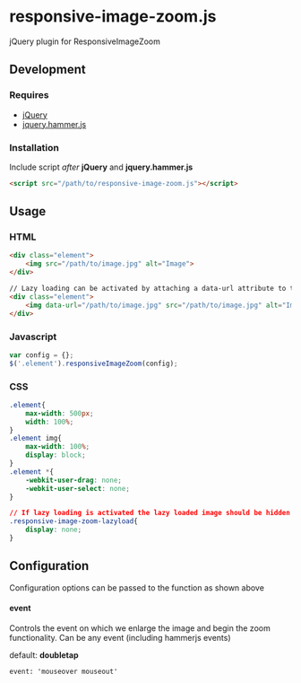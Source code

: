 responsive-image-zoom.js
=====================

jQuery plugin for ResponsiveImageZoom

## Development

### Requires

* [jQuery](http://jquery.com/)
* [jquery.hammer.js](https://github.com/EightMedia/jquery.hammer.js)

### Installation

Include script *after* **jQuery** and **jquery.hammer.js**

```html
<script src="/path/to/responsive-image-zoom.js"></script>
```

## Usage

### HTML

```html
<div class="element">
    <img src="/path/to/image.jpg" alt="Image">
</div>

// Lazy loading can be activated by attaching a data-url attribute to the image
<div class="element">
    <img data-url="/path/to/image.jpg" src="/path/to/image.jpg" alt="Image">
</div>
```

### Javascript

```js
var config = {};
$('.element').responsiveImageZoom(config);
```

### CSS

```css
.element{
    max-width: 500px;
    width: 100%;
}
.element img{
    max-width: 100%;
    display: block;
}
.element *{
    -webkit-user-drag: none;
    -webkit-user-select: none;
}

// If lazy loading is activated the lazy loaded image should be hidden when not zoomed
.responsive-image-zoom-lazyload{
    display: none;
}
```

## Configuration

Configuration options can be passed to the function as shown above

#### event

Controls the event on which we enlarge the image and begin the zoom functionality. Can be any event (including hammerjs events)

default: **doubletap**
    
    event: 'mouseover mouseout'
